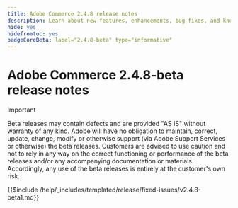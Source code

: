 ```yaml
---
title: Adobe Commerce 2.4.8 release notes
description: Learn about new features, enhancements, bug fixes, and known issues in the 2.4.8 Adobe Commerce release.
hide: yes
hidefromtoc: yes
badgeCoreBeta: label="2.4.8-beta" type="informative"
---
```


# Adobe Commerce 2.4.8-beta release notes

>[!IMPORTANT]
>
>Beta releases may contain defects and are provided "AS IS" without warranty of any kind. Adobe will have no obligation to maintain, correct, update, change, modify or otherwise support (via Adobe Support Services or otherwise) the beta releases. Customers are advised to use caution and not to rely in any way on the correct functioning or performance of the beta releases and/or any accompanying documentation or materials. Accordingly, any use of the beta releases is entirely at the customer's own risk.

{{$include /help/_includes/templated/release/fixed-issues/v2.4.8-beta1.md}}
